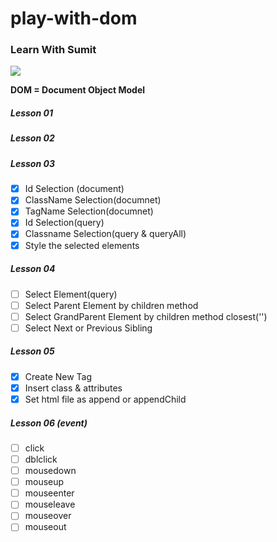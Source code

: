 # play-with-dom

### Learn With Sumit
[![](https://yt3.ggpht.com/ytc/AAUvwng69EcxYV7fAjybCLoAdimRvtepabdMX_V9D5BbZg=s88-c-k-c0x00ffffff-no-rj)](https://www.youtube.com/playlist?list=PLHiZ4m8vCp9MJDxMOzhYVuTrO1b5n-Tq_) 


**DOM = Document Object Model**

##### Lesson 01
##### Lesson 02
##### Lesson 03
- [x] Id Selection (document)
- [x] ClassName Selection(documnet)
- [x] TagName Selection(documnet)
- [x] Id Selection(query)
- [x] Classname Selection(query & queryAll)
- [x] Style the selected elements

##### Lesson 04
- [ ] Select Element(query) 
- [ ] Select Parent Element by children method 
- [ ] Select GrandParent Element by children method closest('')
- [ ] Select Next or Previous Sibling

##### Lesson 05
- [x] Create New Tag
- [x] Insert class & attributes
- [x] Set html file as append or appendChild

##### Lesson 06 (event)
- [ ] click 
- [ ] dblclick
- [ ] mousedown
- [ ] mouseup
- [ ] mouseenter
- [ ] mouseleave
- [ ] mouseover
- [ ] mouseout
